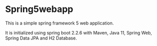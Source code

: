 # Spring5webapp
This is a simple spring framework 5 web application.

It is initialized using spring boot 2.2.6 with Maven, Java 11, Spring Web, Spring Data JPA and H2 Database.
